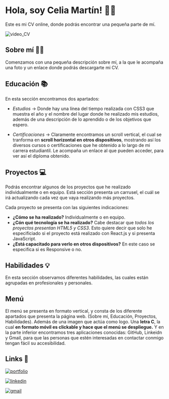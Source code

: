 # Hola, soy Celia Martín! 👋🏻

Este es mi CV online, donde podrás encontrar una pequeña parte de mí. 

![video_CV](https://user-images.githubusercontent.com/113979188/216831563-a8836ffb-65a3-4f89-9fae-240647d601f6.gif)

## Sobre mí 👩🏻

Comenzamos con una pequeña descripción sobre mí, a la que le acompaña una foto y un enlace donde podrás descargarte mi CV. 

## Educación 📚

En esta sección encontramos dos apartados: 

- *Estudios* → Donde hay una línea del tiempo realizada con CSS3 que muestra el año y el nombre del lugar donde he realizado mis estudios, además de una descripción de lo aprendido o de los objetivos que espero.

- *Certificaciones* → Claramente encontramos un scroll vertical, el cual se tranforma en **scroll horizontal en otros dispositivos**, mostrando así los diversos cursos o certificaciones que he obtenido a lo largo de mi carrera estudiantil. Le acompaña un enlace al que pueden acceder, para ver así el diploma obtenido. 

## Proyectos 💻

Podrás encontrar algunos de los proyectos que he realizado individualmente o en equipo. Está sección presenta un carrusel, el cuál se irá actualizando cada vez que vaya realizando más proyectos.

Cada proyecto se presenta con las siguientes indicaciones: 
- **¿Cómo se ha realizado?** Individualmente o en equipo. 
- **¿Cón qué tecnología se ha realizado?** Cabe destacar que *todos los proyectos presentan HTML5 y CSS3*. Esto quiere decir que solo he especificiado si el proyecto está realizado con React.js y si presenta JavaScript. 
- **¿Está capacitado para verlo en otros dispositivos?** En este caso se especifica si es Responsive o no. 


## Habilidades 💡

En esta sección observamos diferentes habilidades, las cuales están agrupadas en profesionales y personales. 

## Menú 

El menú se presenta en formato vertical, y consta de los diferente apartados que presenta la página web. (Sobre mí, Educación, Proyectos, Habilidades). Además de una imagen que actúa como logo. Una **letra C**, la cual **en formato móvil es clickable y hace que el menú se despliegue.** Y en la parte inferior encontramos tres aplicaciones conocidas: GitHub, Linkeidn y Gmail, para que las personas que estén interesadas en contactar conmigo tengan fácil su accesibilidad. 

## Links 🔗

[![portfolio](https://img.shields.io/badge/my_portfolio-000?style=for-the-badge&logo=ko-fi&logoColor=white)](https://celiamartin11.github.io/Personal-Project-CV-JavaScript/)

[![linkedin](https://img.shields.io/badge/linkedin-0A66C2?style=for-the-badge&logo=linkedin&logoColor=white)](https://www.linkedin.com/in/celiamartinh/)

[![gmail](	https://img.shields.io/badge/Gmail-D14836?style=for-the-badge&logo=gmail&logoColor=white)]()
